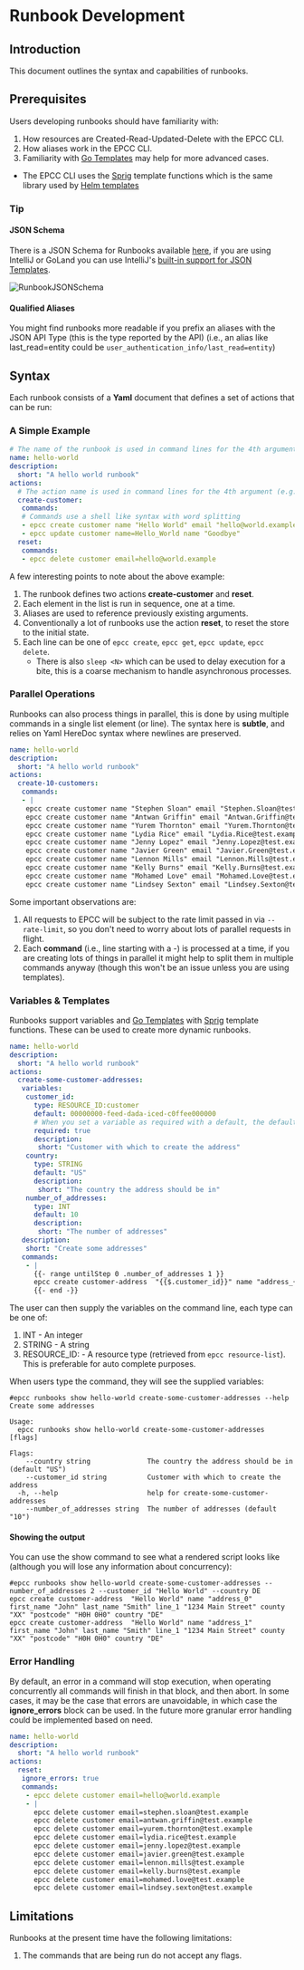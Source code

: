 # Runbook Development

## Introduction

This document outlines the syntax and capabilities of runbooks. 

## Prerequisites

Users developing runbooks should have familiarity with:
1. How resources are Created-Read-Updated-Delete with the EPCC CLI.
2. How aliases work in the EPCC CLI.
3. Familiarity with [Go Templates](https://blog.gopheracademy.com/advent-2017/using-go-templates/) may help for more advanced cases.
  * The EPCC CLI uses the [Sprig](http://masterminds.github.io/sprig/) template functions which is the same library used by [Helm templates](https://helm.sh/docs/chart_template_guide/getting_started/)   

### Tip

#### JSON Schema
There is a JSON Schema for Runbooks available [here](https://github.com/elasticpath/epcc-cli/blob/main/external/runbooks/runbook_schema.json), if you are using IntelliJ or GoLand you can use IntelliJ's [built-in support for JSON Templates](https://www.jetbrains.com/help/idea/json.html#8991cb99).

![RunbookJSONSchema](./runbook-json-schema.png)

#### Qualified Aliases

You might find runbooks more readable if you prefix an aliases with the JSON API Type (this is the type reported by the API) (i.e., an alias like last_read=entity could be `user_authentication_info/last_read=entity`)

## Syntax

Each runbook consists of a **Yaml** document that defines a set of actions that can be run:

### A Simple Example

```yaml
# The name of the runbook is used in command lines for the 4th argument (e.g., epcc runbooks run hello-world) 
name: hello-world
description:
  short: "A hello world runbook"
actions:
  # The action name is used in command lines for the 4th argument (e.g., epcc runbook run hello-world create-customer)
  create-customer:
   commands:
   # Commands use a shell like syntax with word splitting
   - epcc create customer name "Hello World" email "hello@world.example"
   - epcc update customer name=Hello_World name "Goodbye"
  reset:
   commands:
   - epcc delete customer email=hello@world.example
```

A few interesting points to note about the above example:
1. The runbook defines two actions **create-customer** and **reset**.
2. Each element in the list is run in sequence, one at a time.
3. Aliases are used to reference previously existing arguments.
4. Conventionally a lot of runbooks use the action **reset**, to reset the store to the initial state. 
5. Each line can be one of `epcc create`, `epcc get`, `epcc update`, `epcc delete`.
   * There is also `sleep <N>` which can be used to delay execution for a bite, this is a coarse mechanism to handle asynchronous processes.

### Parallel Operations

Runbooks can also process things in parallel, this is done by using multiple commands in a single list element (or line). The syntax here is **subtle**, and relies on Yaml HereDoc syntax where newlines are preserved.

```yaml
name: hello-world
description:
  short: "A hello world runbook"
actions:
  create-10-customers:
   commands:
   - |
    epcc create customer name "Stephen Sloan" email "Stephen.Sloan@test.example"
    epcc create customer name "Antwan Griffin" email "Antwan.Griffin@test.example"
    epcc create customer name "Yurem Thornton" email "Yurem.Thornton@test.example"
    epcc create customer name "Lydia Rice" email "Lydia.Rice@test.example"
    epcc create customer name "Jenny Lopez" email "Jenny.Lopez@test.example"
    epcc create customer name "Javier Green" email "Javier.Green@test.example"
    epcc create customer name "Lennon Mills" email "Lennon.Mills@test.example"
    epcc create customer name "Kelly Burns" email "Kelly.Burns@test.example"
    epcc create customer name "Mohamed Love" email "Mohamed.Love@test.example"
    epcc create customer name "Lindsey Sexton" email "Lindsey.Sexton@test.example"
```

Some important observations are:
1. All requests to EPCC will be subject to the rate limit passed in via `--rate-limit`, so you don't need to worry about lots of parallel requests in flight.
2. Each **command** (i.e., line starting with a -) is processed at a time, if you are creating lots of things in parallel it might help to split them in multiple commands anyway (though this won't be an issue unless you are using templates).

### Variables & Templates

Runbooks support variables and [Go Templates](https://blog.gopheracademy.com/advent-2017/using-go-templates/) with [Sprig](http://masterminds.github.io/sprig/) template functions. These can be used to create more dynamic runbooks.

```yaml
name: hello-world
description:
  short: "A hello world runbook"
actions:
  create-some-customer-addresses:
   variables:
    customer_id:
      type: RESOURCE_ID:customer
      default: 00000000-feed-dada-iced-c0ffee000000
      # When you set a variable as required with a default, the default is used only for the `show` command.
      required: true
      description:
       short: "Customer with which to create the address"
    country:
      type: STRING
      default: "US"
      description:
       short: "The country the address should be in"
    number_of_addresses:
      type: INT
      default: 10
      description:
       short: "The number of addresses"
   description:
    short: "Create some addresses"
   commands:
    - |
      {{- range untilStep 0 .number_of_addresses 1 }}
      epcc create customer-address  "{{$.customer_id}}" name "address_{{.}}" first_name "John" last_name "Smith" line_1 "1234 Main Street" county "XX" "postcode" "H0H 0H0" country "{{$.country}}"
      {{- end -}}
```

The user can then supply the variables on the command line, each type can be one of:

1. INT - An integer
2. STRING - A string
3. RESOURCE_ID:<type> - A resource type (retrieved from `epcc resource-list`). This is preferable for auto complete purposes.

When users type the command, they will see the supplied variables:

```text
#epcc runbooks show hello-world create-some-customer-addresses --help
Create some addresses

Usage:
  epcc runbooks show hello-world create-some-customer-addresses [flags]

Flags:
    --country string              The country the address should be in (default "US")
    --customer_id string          Customer with which to create the address 
  -h, --help                      help for create-some-customer-addresses
    --number_of_addresses string  The number of addresses (default "10")
```

#### Showing the output

You can use the show command to see what a rendered script looks like (although you will lose any information about concurrency):

```text
#epcc runbooks show hello-world create-some-customer-addresses --number_of_addresses 2 --customer_id "Hello World" --country DE
epcc create customer-address  "Hello World" name "address_0" first_name "John" last_name "Smith" line_1 "1234 Main Street" county "XX" "postcode" "H0H 0H0" country "DE"
epcc create customer-address  "Hello World" name "address_1" first_name "John" last_name "Smith" line_1 "1234 Main Street" county "XX" "postcode" "H0H 0H0" country "DE"
```

### Error Handling

By default, an error in a command will stop execution, when operating concurrently all commands will finish in that block, and then abort. In some cases, it may be the case that errors are unavoidable, in which case the **ignore_errors** block can be used. In the future more granular error handling could be implemented based on need.

```yaml
name: hello-world
description:
  short: "A hello world runbook"
actions:
  reset:
   ignore_errors: true
   commands:
    - epcc delete customer email=hello@world.example
    - |
      epcc delete customer email=stephen.sloan@test.example
      epcc delete customer email=antwan.griffin@test.example
      epcc delete customer email=yurem.thornton@test.example
      epcc delete customer email=lydia.rice@test.example
      epcc delete customer email=jenny.lopez@test.example
      epcc delete customer email=javier.green@test.example
      epcc delete customer email=lennon.mills@test.example
      epcc delete customer email=kelly.burns@test.example
      epcc delete customer email=mohamed.love@test.example
      epcc delete customer email=lindsey.sexton@test.example
```

## Limitations

Runbooks at the present time have the following limitations:

1. The commands that are being run do not accept any flags.




